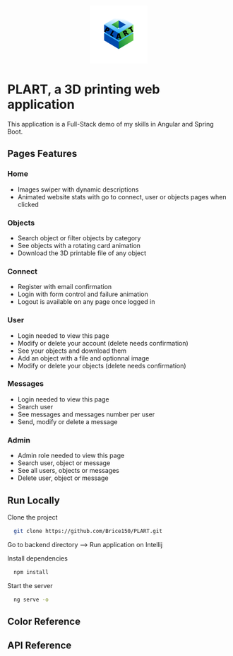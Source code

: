 <div align="center">
<img height="130px" width="130px" src="./src/assets/images/Logo.png">
</div>
  
# PLART, a 3D printing web application

This application is a Full-Stack demo of my skills in Angular and Spring Boot.

## Pages Features

### Home

- Images swiper with dynamic descriptions
- Animated website stats with go to connect, user or objects pages when clicked

### Objects

- Search object or filter objects by category
- See objects with a rotating card animation
- Download the 3D printable file of any object 

### Connect

- Register with email confirmation
- Login with form control and failure animation
- Logout is available on any page once logged in

### User

- Login needed to view this page
- Modify or delete your account (delete needs confirmation)
- See your objects and download them
- Add an object with a file and optionnal image
- Modify or delete your objects (delete needs confirmation)

### Messages

- Login needed to view this page
- Search user
- See messages and messages number per user
- Send, modify or delete a message

### Admin

- Admin role needed to view this page
- Search user, object or message
- See all users, objects or messages
- Delete user, object or message

## Run Locally

Clone the project

```bash
  git clone https://github.com/Brice150/PLART.git
```

Go to backend directory 
--> Run application on Intellij

Install dependencies

```bash
  npm install
```

Start the server

```bash
  ng serve -o
```

## Color Reference

## API Reference
